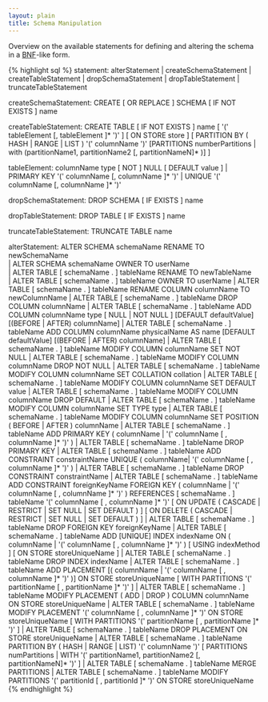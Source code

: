 ```yaml
---
layout: plain
title: Schema Manipulation
---
```


Overview on the available statements for defining and altering the schema in a [BNF](https://en.wikipedia.org/wiki/Backus%E2%80%93Naur_Form)-like form.

{% highlight sql %}
statement:
      alterStatement
  |   createSchemaStatement
  |   createTableStatement
  |   dropSchemaStatement
  |   dropTableStatement
  |   truncateTableStatement

createSchemaStatement:
      CREATE [ OR REPLACE ] SCHEMA [ IF NOT EXISTS ] name

createTableStatement:
      CREATE TABLE [ IF NOT EXISTS ] name
      [ '(' tableElement [, tableElement ]* ')' ]
      [ ON STORE store ]
      [ PARTITION BY ( HASH | RANGE | LIST ) '(' columnName ')' [PARTITIONS numberPartitions | with (partitionName1, partitionName2 [, partitionNameN]* )] ]

tableElement:
      columnName type [ NOT ] NULL [ DEFAULT value ]
  |   PRIMARY KEY '(' columnName [, columnName ]* ')'
  |   UNIQUE '(' columnName [, columnName ]* ')'
     

dropSchemaStatement:
      DROP SCHEMA [ IF EXISTS ] name

dropTableStatement:
      DROP TABLE [ IF EXISTS ] name
      
truncateTableStatement:
      TRUNCATE TABLE name

alterStatement:
       ALTER SCHEMA schemaName RENAME TO newSchemaName  
     | ALTER SCHEMA schemaName OWNER TO userName  
     | ALTER TABLE [ schemaName . ] tableName RENAME TO newTableName  
     | ALTER TABLE [ schemaName . ] tableName OWNER TO userName
     | ALTER TABLE [ schemaName . ] tableName RENAME COLUMN columnName TO newColumnName
     | ALTER TABLE [ schemaName . ] tableName DROP COLUMN columnName
     | ALTER TABLE [ schemaName . ] tableName ADD COLUMN columnName type [ NULL | NOT NULL ] [DEFAULT defaultValue] [(BEFORE | AFTER) columnName]
     | ALTER TABLE [ schemaName . ] tableName ADD COLUMN columnName physicalName AS name [DEFAULT defaultValue] [(BEFORE | AFTER) columnName]
     | ALTER TABLE [ schemaName . ] tableName MODIFY COLUMN columnName SET NOT NULL
     | ALTER TABLE [ schemaName . ] tableName MODIFY COLUMN columnName DROP NOT NULL
     | ALTER TABLE [ schemaName . ] tableName MODIFY COLUMN columnName SET COLLATION collation
     | ALTER TABLE [ schemaName . ] tableName MODIFY COLUMN columnName SET DEFAULT value
     | ALTER TABLE [ schemaName . ] tableName MODIFY COLUMN columnName DROP DEFAULT
     | ALTER TABLE [ schemaName . ] tableName MODIFY COLUMN columnName SET TYPE type
     | ALTER TABLE [ schemaName . ] tableName MODIFY COLUMN columnName SET POSITION ( BEFORE | AFTER ) columnName
     | ALTER TABLE [ schemaName . ] tableName ADD PRIMARY KEY ( columnName | '(' columnName [ , columnName ]* ')' )
     | ALTER TABLE [ schemaName . ] tableName DROP PRIMARY KEY
     | ALTER TABLE [ schemaName . ] tableName ADD CONSTRAINT constraintName UNIQUE ( columnName| '(' columnName [ , columnName ]* ')' )
     | ALTER TABLE [ schemaName . ] tableName DROP CONSTRAINT constraintName
     | ALTER TABLE [ schemaName . ] tableName ADD CONSTRAINT foreignKeyName FOREIGN KEY ( columnName | '(' columnName [ , columnName ]* ')' ) REFERENCES [ schemaName . ] tableName '(' columnName [ , columnName ]* ')' [ ON UPDATE ( CASCADE | RESTRICT | SET NULL | SET DEFAULT ) ] [ ON DELETE ( CASCADE | RESTRICT | SET NULL | SET DEFAULT ) ]
     | ALTER TABLE [ schemaName . ] tableName DROP FOREIGN KEY foreignKeyName
     | ALTER TABLE [ schemaName . ] tableName ADD [UNIQUE] INDEX indexName ON ( columnName | '(' columnName [ , columnName ]* ')' ) [ USING indexMethod ] [ ON STORE storeUniqueName ]
     | ALTER TABLE [ schemaName . ] tableName DROP INDEX indexName
     | ALTER TABLE [ schemaName . ] tableName ADD PLACEMENT [( columnName | '(' columnName [ , columnName ]* ')' )] ON STORE storeUniqueName [ WITH PARTITIONS '(' partitionName [ , partitionName ]* ')' ]
     | ALTER TABLE [ schemaName . ] tableName MODIFY PLACEMENT ( ADD | DROP ) COLUMN columnName ON STORE storeUniqueName
     | ALTER TABLE [ schemaName . ] tableName MODIFY PLACEMENT '(' columnName [ , columnName ]* ')' ON STORE storeUniqueName [ WITH PARTITIONS '(' partitionName [ , partitionName ]* ')' ]
     | ALTER TABLE [ schemaName . ] tableName DROP PLACEMENT ON STORE storeUniqueName
     | ALTER TABLE [ schemaName . ] tableName PARTITION BY ( HASH | RANGE | LIST) '(' columnName ')' [ PARTITIONS numPartitions | WITH '(' partitionName1, partitionName2 [, partitionNameN]* ')' ]
     | ALTER TABLE [ schemaName . ] tableName MERGE PARTITIONS
     | ALTER TABLE [ schemaName . ] tableName MODIFY PARTITIONS '(' partitionId [ , partitionId ]* ')' ON STORE storeUniqueName
{% endhighlight %}